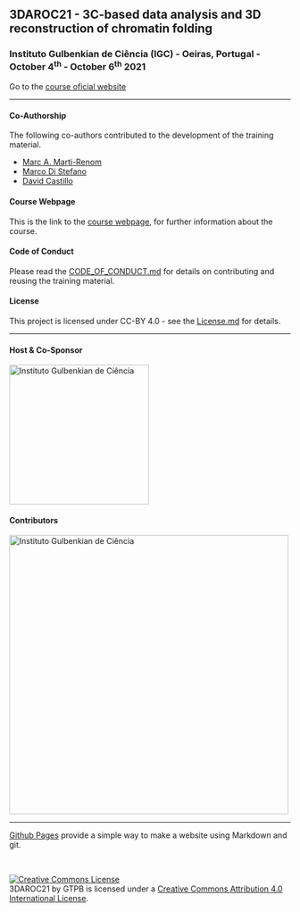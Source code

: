 ## 3DAROC21 - 3C-based data analysis and 3D reconstruction of chromatin folding

###  Instituto Gulbenkian de Ciência (IGC) - Oeiras, Portugal - October 4<sup>th</sup> - October 6<sup>th</sup> 2021
Go to the [course oficial website](http://gtpb.igc.gulbenkian.pt/bicourses/2021/3DAROC21/)

---

#### Co-Authorship

The following co-authors contributed to the development of the training material.

* [Marc A. Marti-Renom](http://marciuslab.org)
* [Marco Di Stefano](https://github.com/MarcoDiS)
* [David Castillo](https://github.com/david-castillo)

#### Course Webpage
This is the link to the [course webpage](https://gtpb.github.io/3DAROC21/), for further information about the course.

#### Code of Conduct
Please read the [CODE_OF_CONDUCT.md](./CODE_OF_CONDUCT.md) for details on contributing and reusing the training material.

#### License
This project is licensed under CC-BY 4.0 - see the [License.md](License.md) for details.

---

#### Host & Co-Sponsor

<a href="http://www.igc.gulbenkian.pt/"><img src="./assets/readme_img/Logo_IGC_2014.png" alt="Instituto Gulbenkian de Ciência" width="250px"></a>


#### Contributors

<a href="https://biodata.pt/"><img src="./assets/readme_img/BIoData_and_co-financiadores.png" alt="Instituto Gulbenkian de Ciência" width="500px"></a>

---

[Github Pages](https://pages.github.com) provide a simple way to make a website using Markdown and git.

<br/>

<a rel="license" href="http://creativecommons.org/licenses/by/4.0/"><img alt="Creative Commons License" style="border-width:0" src="https://i.creativecommons.org/l/by/4.0/88x31.png" /></a><br /><span xmlns:dct="http://purl.org/dc/terms/" property="dct:title">3DAROC21</span> by <span xmlns:cc="http://creativecommons.org/ns#" property="cc:attributionName">GTPB</span> is licensed under a <a rel="license" href="http://creativecommons.org/licenses/by/4.0/">Creative Commons Attribution 4.0 International License</a>.
